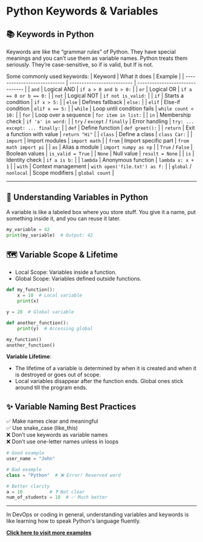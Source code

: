 # Python Keywords & Variables

## 📚 Keywords in Python
Keywords are like the “grammar rules” of Python. They have special meanings and you can’t use them as variable names. Python treats them seriously. They’re case-sensitive, so if is valid, but If is not.

Some commonly used keywords:
| Keyword                      | What it does               | Example                         |
| ---------------------------- | -------------------------- | ------------------------------- |
| `and`                        | Logical AND                | `if a > 0 and b > 0:`           |
| `or`                         | Logical OR                 | `if a == 0 or b == 0:`          |
| `not`                        | Logical NOT                | `if not is_valid:`              |
| `if`                         | Starts a condition         | `if x > 5:`                     |
| `else`                       | Defines fallback           | `else:`                         |
| `elif`                       | Else-if condition          | `elif x == 5:`                  |
| `while`                      | Loop until condition fails | `while count < 10:`             |
| `for`                        | Loop over a sequence       | `for item in list:`             |
| `in`                         | Membership check           | `if 'a' in word:`               |
| `try` / `except` / `finally` | Error handling             | `try: ... except: ... finally:` |
| `def`                        | Define function            | `def greet():`                  |
| `return`                     | Exit a function with value | `return "Hi"`                   |
| `class`                      | Define a class             | `class Car:`                    |
| `import`                     | Import modules             | `import math`                   |
| `from`                       | Import specific part       | `from math import pi`           |
| `as`                         | Alias a module             | `import numpy as np`            |
| `True` / `False`             | Boolean values             | `is_valid = True`               |
| `None`                       | Null value                 | `result = None`                 |
| `is`                         | Identity check             | `if a is b:`                    |
| `lambda`                     | Anonymous function         | `lambda x: x + 1`               |
| `with`                       | Context management         | `with open('file.txt') as f:`   |
| `global` / `nonlocal`        | Scope modifiers            | `global count`                  |


---

## 🎯 Understanding Variables in Python
A variable is like a labeled box where you store stuff.
You give it a name, put something inside it, and you can reuse it later.
```python
my_variable = 42
print(my_variable)  # Output: 42
```

## 🗺️ Variable Scope & Lifetime
- Local Scope: Variables inside a function.
- Global Scope: Variables defined outside functions.

```python
def my_function():
    x = 10  # Local variable
    print(x)

y = 20  # Global variable

def another_function():
    print(y)  # Accessing global

my_function()
another_function()
```
**Variable Lifetime**: 
- The lifetime of a variable is determined by when it is created and when it is destroyed or goes out of scope.
- Local variables disappear after the function ends. Global ones stick around till the program ends.

## ✨ Variable Naming Best Practices
✅ Make names clear and meaningful <br>
✅ Use snake_case (like_this) <br>
❌ Don’t use keywords as variable names <br>
❌ Don’t use one-letter names unless in loops <br>

```python
# Good example
user_name = "John"

# Bad example
class = "Python"  # ❌ Error! Reserved word

# Better clarity
a = 10          # ❓ Not clear
num_of_students = 10  # ✅ Much better
```


---

In DevOps or coding in general, understanding variables and keywords is like learning how to speak Python's language fluently.


[**Click here to visit more examples**](https://github.com/SereneSyntax04/python-for-devops/blob/main/examples/var.py)
